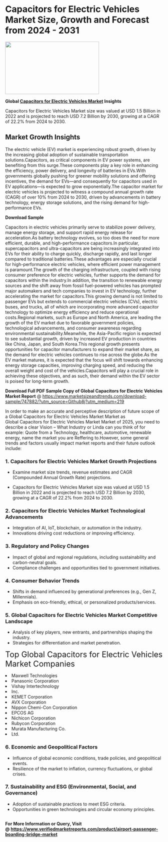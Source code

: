 <H1>Capacitors for Electric Vehicles Market Size, Growth and Forecast from 2024 - 2031</H1><img class="aligncenter size-medium wp-image-584254" src="https://thirdeyenews.in/wp-content/uploads/2024/09/Global-Market-Research-300x168.jpeg" alt="" width="300" height="168" /><p><strong>Global&nbsp;<a href="https://www.marketsizeandtrends.com/download-sample/747882/?utm_source=Github8j?utm_medium=219">Capacitors for Electric Vehicles Market</a> Insights</strong></p><p>Capacitors for Electric Vehicles Market size was valued at USD 1.5 Billion in 2022 and is projected to reach USD 7.2 Billion by 2030, growing at a CAGR of 22.2% from 2024 to 2030.</p><p><h2>Market Growth Insights</h2> <p>The electric vehicle (EV) market is experiencing robust growth, driven by the increasing global adoption of sustainable transportation solutions.Capacitors, as critical components in EV power systems, are benefiting from this surge.These components play a key role in enhancing the efficiency, power delivery, and longevity of batteries in EVs.With governments globally pushing for greener mobility solutions and offering incentives, the demand for EVs—and consequently for capacitors used in EV applications—is expected to grow exponentially.The capacitor market for electric vehicles is projected to witness a compound annual growth rate (CAGR) of over 10% from 2024 to 2030, driven by advancements in battery technology, energy storage solutions, and the rising demand for high-performance EVs.</p> <p><strong>Download Sample</strong></p> <p>Capacitors in electric vehicles primarily serve to stabilize power delivery, manage energy storage, and support rapid energy release for acceleration.As battery technology evolves, so too does the need for more efficient, durable, and high-performance capacitors.In particular, supercapacitors and ultra-capacitors are being increasingly integrated into EVs for their ability to charge quickly, discharge rapidly, and last longer compared to traditional batteries.These advantages are especially crucial for high-performance electric vehicles, where efficient power management is paramount.The growth of the charging infrastructure, coupled with rising consumer preference for electric vehicles, further supports the demand for capacitors within the industry.In addition, the transition to renewable energy sources and the shift away from fossil fuel-powered vehicles has prompted major automakers and tech companies to invest in EV technology, further accelerating the market for capacitors.This growing demand is not limited to passenger EVs but extends to commercial electric vehicles (CVs), electric buses, and trucks, all of which are incorporating more advanced capacitor technology to optimize energy efficiency and reduce operational costs.Regional markets, such as Europe and North America, are leading the growth of the EV market due to favorable government policies, technological advancements, and consumer awareness regarding environmental sustainability.Meanwhile, the Asia-Pacific region is expected to see substantial growth, driven by increased EV production in countries like China, Japan, and South Korea.This regional growth presents opportunities for capacitor manufacturers to expand their market share, as the demand for electric vehicles continues to rise across the globe.As the EV market matures, it is expected that the focus will shift towards enhancing energy storage capacities, improving charging speed, and reducing the overall weight and cost of the vehicles.Capacitors will play a crucial role in achieving these objectives, and as such, their demand within the EV sector is poised for long-term growth.</p> <p><span class=""><strong>Download Full PDF Sample Copy of Global Capacitors for Electric Vehicles Market Report</strong> @ <a href="https://www.marketsizeandtrends.com/download-sample/747882/?utm_source=Github8j?utm_medium=219" target="_blank">https://www.marketsizeandtrends.com/download-sample/747882/?utm_source=Github8j?utm_medium=219</a></span></p><p>In order to make an accurate and perceptive description of future scope of a Global&nbsp;Capacitors for Electric Vehicles Market Market as Global&nbsp;Capacitors for Electric Vehicles Market Market of 2025, you need to describe a clear Vision &ndash; What Industry or Linda can you think of for example: Quote from a Technology, healthcare, automotive, renewable energy, name the market you are Reffering to.However, some general trends and factors usually impact market reports and their future outlook include:</p><h3>1.&nbsp;<strong>Capacitors for Electric Vehicles Market Growth Projections</strong></h3><ul><li>Examine market size trends, revenue estimates and CAGR (Compounded Annual Growth Rate) projections.</li><li><p>Capacitors for Electric Vehicles Market size was valued at USD 1.5 Billion in 2022 and is projected to reach USD 7.2 Billion by 2030, growing at a CAGR of 22.2% from 2024 to 2030.</p></li></ul><h3>2.&nbsp;<strong>Capacitors for Electric Vehicles Market Technological Advancements</strong></h3><ul><li>Integration of AI, IoT, blockchain, or automation in the industry.</li><li>Innovations driving cost reductions or improving efficiency.</li></ul><h3>3.&nbsp;<strong>Regulatory and Policy Changes</strong></h3><ul><li>Impact of global and regional regulations, including sustainability and carbon-neutral goals.</li><li>Compliance challenges and opportunities tied to government initiatives.</li></ul><h3>4.&nbsp;<strong>Consumer Behavior Trends</strong></h3><ul><li>Shifts in demand influenced by generational preferences (e.g., Gen Z, Millennials).</li><li>Emphasis on eco-friendly, ethical, or personalized products/services.</li></ul><h3>5.&nbsp;<strong>Global Capacitors for Electric Vehicles Market Competitive Landscape</strong></h3><ul><li>Analysis of key players, new entrants, and partnerships shaping the industry.</li><li>Strategies for differentiation and market penetration.</li></ul><p data-pm-slice="1 1 []"><span style="color: inherit; font-family: inherit; font-size: 25px;">Top Global Capacitors for Electric Vehicles Market Companies</span></p><div class="" data-test-id=""><p><li>Maxwell Technologies</li><li> Panasonic Corporation</li><li> Vishay Intertechnology</li><li> Inc.</li><li> KEMET Corporation</li><li> AVX Corporation</li><li> Nippon Chemi-Con Corporation</li><li> EPCOS AG</li><li> Nichicon Corporation</li><li> Rubycon Corporation</li><li> Murata Manufacturing Co.</li><li> Ltd.</li></p></div><h3>6.&nbsp;<strong>Economic and Geopolitical Factors</strong></h3><ul><li>Influence of global economic conditions, trade policies, and geopolitical events.</li><li>Resilience of the market to inflation, currency fluctuations, or global crises.</li></ul><h3>7.&nbsp;<strong>Sustainability and ESG (Environmental, Social, and Governance)</strong></h3><ul><li>Adoption of sustainable practices to meet ESG criteria.</li><li>Opportunities in green technologies and circular economy principles.</li></ul><h2><strong style="font-size: 14px;">For More Information or Query, Visit @&nbsp;</strong><a style="background-color: #ffffff; font-size: 14px;" href="https://www.marketsizeandtrends.com/report/capacitors-for-electric-vehicles-market/" target="_blank">https://www.verifiedmarketreports.com/product/airport-passenger-boarding-bridge-market</a></h2>